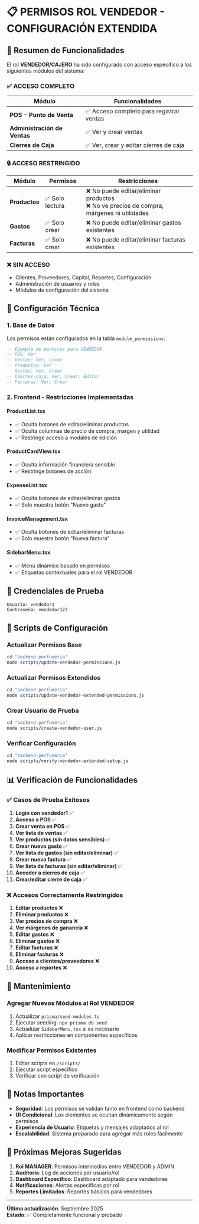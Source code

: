 # 📋 PERMISOS ROL VENDEDOR - CONFIGURACIÓN EXTENDIDA

## 🚀 Resumen de Funcionalidades

El rol **VENDEDOR/CAJERO** ha sido configurado con acceso específico a los siguientes módulos del sistema:

### ✅ ACCESO COMPLETO
| Módulo | Funcionalidades |
|--------|----------------|
| **POS - Punto de Venta** | ✅ Acceso completo para registrar ventas |
| **Administración de Ventas** | ✅ Ver y crear ventas |
| **Cierres de Caja** | ✅ Ver, crear y editar cierres de caja |

### 🔒 ACCESO RESTRINGIDO
| Módulo | Permisos | Restricciones |
|--------|----------|---------------|
| **Productos** | ✅ Solo lectura | ❌ No puede editar/eliminar productos<br>❌ No ve precios de compra, márgenes ni utilidades |
| **Gastos** | ✅ Solo crear | ❌ No puede editar/eliminar gastos existentes |
| **Facturas** | ✅ Solo crear | ❌ No puede editar/eliminar facturas existentes |

### ❌ SIN ACCESO
- Clientes, Proveedores, Capital, Reportes, Configuración
- Administración de usuarios y roles
- Módulos de configuración del sistema

## 🔧 Configuración Técnica

### 1. Base de Datos
Los permisos están configurados en la tabla `module_permissions`:

```sql
-- Ejemplo de permisos para VENDEDOR
-- POS: Ver
-- Ventas: Ver, Crear
-- Productos: Ver
-- Gastos: Ver, Crear
-- Cierres-caja: Ver, Crear, Editar
-- Facturas: Ver, Crear
```

### 2. Frontend - Restricciones Implementadas

#### ProductList.tsx
- ✅ Oculta botones de editar/eliminar productos
- ✅ Oculta columnas de precio de compra, margen y utilidad
- ✅ Restringe acceso a modales de edición

#### ProductCardView.tsx
- ✅ Oculta información financiera sensible
- ✅ Restringe botones de acción

#### ExpenseList.tsx
- ✅ Oculta botones de editar/eliminar gastos
- ✅ Solo muestra botón "Nuevo gasto"

#### InvoiceManagement.tsx
- ✅ Oculta botones de editar/eliminar facturas
- ✅ Solo muestra botón "Nueva factura"

#### SidebarMenu.tsx
- ✅ Menú dinámico basado en permisos
- ✅ Etiquetas contextuales para el rol VENDEDOR

## 👤 Credenciales de Prueba

```
Usuario: vendedor1
Contraseña: vendedor123
```

## 🚀 Scripts de Configuración

### Actualizar Permisos Base
```bash
cd "backend-perfumeria"
node scripts/update-vendedor-permissions.js
```

### Actualizar Permisos Extendidos
```bash
cd "backend-perfumeria"
node scripts/update-vendedor-extended-permissions.js
```

### Crear Usuario de Prueba
```bash
cd "backend-perfumeria"
node scripts/create-vendedor-user.js
```

### Verificar Configuración
```bash
cd "backend-perfumeria"
node scripts/verify-vendedor-extended-setup.js
```

## 📊 Verificación de Funcionalidades

### ✅ Casos de Prueba Exitosos

1. **Login con vendedor1** ✅
2. **Acceso a POS** ✅
3. **Crear venta en POS** ✅
4. **Ver lista de ventas** ✅
5. **Ver productos (sin datos sensibles)** ✅
6. **Crear nuevo gasto** ✅
7. **Ver lista de gastos (sin editar/eliminar)** ✅
8. **Crear nueva factura** ✅
9. **Ver lista de facturas (sin editar/eliminar)** ✅
10. **Acceder a cierres de caja** ✅
11. **Crear/editar cierre de caja** ✅

### ❌ Accesos Correctamente Restringidos

1. **Editar productos** ❌
2. **Eliminar productos** ❌
3. **Ver precios de compra** ❌
4. **Ver márgenes de ganancia** ❌
5. **Editar gastos** ❌
6. **Eliminar gastos** ❌
7. **Editar facturas** ❌
8. **Eliminar facturas** ❌
9. **Acceso a clientes/proveedores** ❌
10. **Acceso a reportes** ❌

## 🔄 Mantenimiento

### Agregar Nuevos Módulos al Rol VENDEDOR
1. Actualizar `prisma/seed-modules.ts`
2. Ejecutar seeding: `npx prisma db seed`
3. Actualizar `SidebarMenu.tsx` si es necesario
4. Aplicar restricciones en componentes específicos

### Modificar Permisos Existentes
1. Editar scripts en `/scripts/`
2. Ejecutar script específico
3. Verificar con script de verificación

## 📝 Notas Importantes

- **Seguridad**: Los permisos se validan tanto en frontend como backend
- **UI Condicional**: Los elementos se ocultan dinámicamente según permisos
- **Experiencia de Usuario**: Etiquetas y mensajes adaptados al rol
- **Escalabilidad**: Sistema preparado para agregar más roles fácilmente

## 🎯 Próximas Mejoras Sugeridas

1. **Rol MANAGER**: Permisos intermedios entre VENDEDOR y ADMIN
2. **Auditoría**: Log de acciones por usuario/rol
3. **Dashboard Específico**: Dashboard adaptado para vendedores
4. **Notificaciones**: Alertas específicas por rol
5. **Reportes Limitados**: Reportes básicos para vendedores

---

**Última actualización**: Septiembre 2025  
**Estado**: ✅ Completamente funcional y probado
